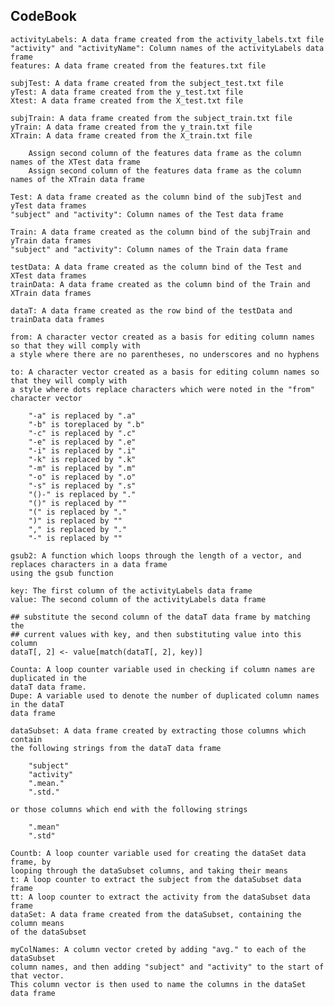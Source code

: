 ## CodeBook

    activityLabels: A data frame created from the activity_labels.txt file
    "activity" and "activityName": Column names of the activityLabels data frame
    features: A data frame created from the features.txt file
    
    subjTest: A data frame created from the subject_test.txt file
    yTest: A data frame created from the y_test.txt file
    Xtest: A data frame created from the X_test.txt file
    
    subjTrain: A data frame created from the subject_train.txt file
    yTrain: A data frame created from the y_train.txt file
    XTrain: A data frame created from the X_train.txt file
    
        Assign second column of the features data frame as the column names of the XTest data frame
        Assign second column of the features data frame as the column names of the XTrain data frame
    
    Test: A data frame created as the column bind of the subjTest and yTest data frames
    "subject" and "activity": Column names of the Test data frame
    
    Train: A data frame created as the column bind of the subjTrain and yTrain data frames
    "subject" and "activity": Column names of the Train data frame
    
    testData: A data frame created as the column bind of the Test and XTest data frames
    trainData: A data frame created as the column bind of the Train and XTrain data frames
    
    dataT: A data frame created as the row bind of the testData and trainData data frames

    from: A character vector created as a basis for editing column names so that they will comply with
    a style where there are no parentheses, no underscores and no hyphens

    to: A character vector created as a basis for editing column names so that they will comply with
    a style where dots replace characters which were noted in the "from" character vector
    
        "-a" is replaced by ".a"
        "-b" is toreplaced by ".b"
        "-c" is replaced by ".c"
        "-e" is replaced by ".e"
        "-i" is replaced by ".i"
        "-k" is replaced by ".k"
        "-m" is replaced by ".m"
        "-o" is replaced by ".o"
        "-s" is replaced by ".s"
        "()-" is replaced by "."
        "()" is replaced by ""
        "(" is replaced by "."
        ")" is replaced by ""
        "," is replaced by "."
        "-" is replaced by ""
    
    gsub2: A function which loops through the length of a vector, and replaces characters in a data frame 
    using the gsub function
    
    key: The first column of the activityLabels data frame
    value: The second column of the activityLabels data frame
    
    ## substitute the second column of the dataT data frame by matching the 
    ## current values with key, and then substituting value into this column
    dataT[, 2] <- value[match(dataT[, 2], key)]
    
    Counta: A loop counter variable used in checking if column names are duplicated in the
    dataT data frame.
    Dupe: A variable used to denote the number of duplicated column names in the dataT 
    data frame
    
    dataSubset: A data frame created by extracting those columns which contain
    the following strings from the dataT data frame
    
        "subject"
        "activity"
        ".mean."
        ".std."
        
    or those columns which end with the following strings
    
        ".mean"
        ".std"
    
    Countb: A loop counter variable used for creating the dataSet data frame, by
    looping through the dataSubset columns, and taking their means
    t: A loop counter to extract the subject from the dataSubset data frame
    tt: A loop counter to extract the activity from the dataSubset data frame
    dataSet: A data frame created from the dataSubset, containing the column means
    of the dataSubset
    
    myColNames: A column vector creted by adding "avg." to each of the dataSubset
    column names, and then adding "subject" and "activity" to the start of that vector.
    This column vector is then used to name the columns in the dataSet data frame
